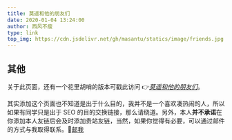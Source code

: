 ```yaml
---
title: 莫遥和他的朋友们
date: 2020-01-04 13:24:00
author: 西风不瘦
type: link
top_img: https://cdn.jsdelivr.net/gh/masantu/statics/image/friends.jpg
---
```


## 其他

关于此页面，还有一个花里胡哨的版本可戳此访问 👉[*莫遥和他的朋友们*](https://blog.masantu.com/Friends)。

其实添加这个页面也不知道是出于什么目的，我并不是一个喜欢凑热闹的人，所以如果有同学只是出于 SEO 的目的交换链接，那么请绕道。另外，本人**并不承诺**在你添加本人友链后会及时添加贵站友链，当然，如果你觉得有必要，可以通过邮件的方式与我取得联系。📧[邮我](immoyao@gmail.com)
